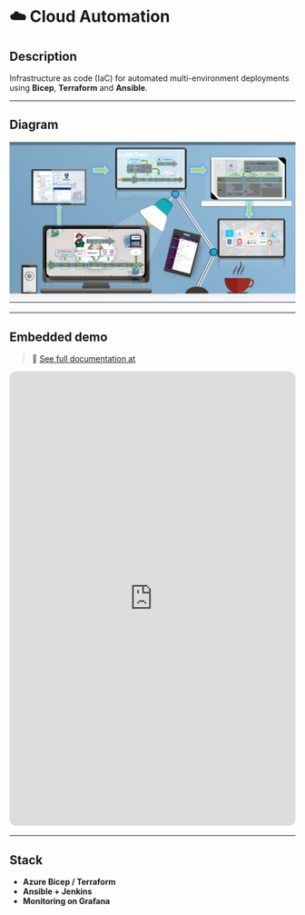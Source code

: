 # ☁️ Cloud Automation

## Description
Infrastructure as code (IaC) for automated multi-environment deployments using **Bicep**, **Terraform** and **Ansible**.

---

## Diagram
![Cloud Automation](../assets/acid2.png)

---

## Embedded demo
> 🔗 [See full documentation at](https://hmosqueraturner.github.io/acid-one/)

<iframe
  src="https://hmosqueraturner.github.io/acid-one/"
  width="100%"
  height="800"
  style="border:none;border-radius:12px;">
</iframe>

---

## Stack
- **Azure Bicep / Terraform**
- **Ansible + Jenkins**
- **Monitoring on Grafana**
